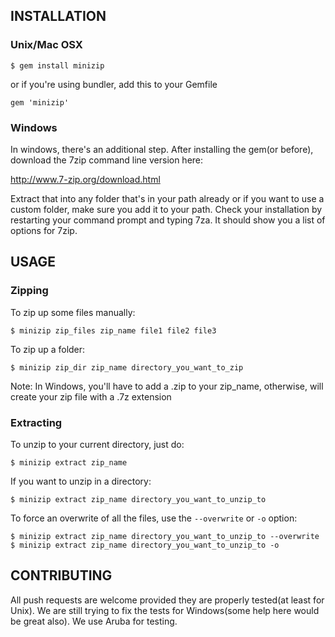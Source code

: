 ## INSTALLATION

### Unix/Mac OSX

    $ gem install minizip

or if you're using bundler, add this to your Gemfile

    gem 'minizip'

### Windows

In windows, there's an additional step. After installing the gem(or before), download the 7zip command line version here:

http://www.7-zip.org/download.html

Extract that into any folder that's in your path already or if you want to use a custom folder, make sure you add it to your path. Check your installation by restarting your command prompt and typing 7za. It should show you a list of options for 7zip.

## USAGE

### Zipping

To zip up some files manually:

    $ minizip zip_files zip_name file1 file2 file3

To zip up a folder:

    $ minizip zip_dir zip_name directory_you_want_to_zip

Note: In Windows, you'll have to add a .zip to your zip_name, otherwise, will create your zip file with a .7z extension

### Extracting

To unzip to your current directory, just do:

    $ minizip extract zip_name

If you want to unzip in a directory:

    $ minizip extract zip_name directory_you_want_to_unzip_to

To force an overwrite of all the files, use the `--overwrite` or `-o` option:

    $ minizip extract zip_name directory_you_want_to_unzip_to --overwrite
    $ minizip extract zip_name directory_you_want_to_unzip_to -o

## CONTRIBUTING

All push requests are welcome provided they are properly tested(at least for Unix). We are still trying to fix the tests for Windows(some help here would be great also). We use Aruba for testing.
